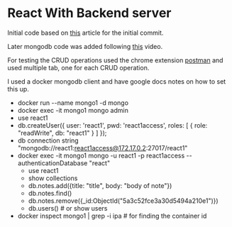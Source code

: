 # React With Backend server

Initial code based on
[this](https://medium.freecodecamp.org/how-to-make-create-react-app-work-with-a-node-backend-api-7c5c48acb1b0)
article for the initial commit.

Later mongodb code was added following
[this](https://www.youtube.com/watch?v=fsCjFHuMXj0)
video.

For testing the CRUD operations used the chrome extension
[postman](https://chrome.google.com/webstore/detail/postman/fhbjgbiflinjbdggehcddcbncdddomop?hl=en)
and used multiple tab, one for each CRUD operation.

I used a docker mongodb client and have google docs notes on how to set this up.

* docker run --name mongo1 -d mongo
* docker exec -it mongo1 mongo admin
* use react1
* db.createUser({ user: 'react1', pwd: 'react1access', roles: [ { role: "readWrite", db: "react1" } ] });
* db connection string "mongodb://react1:react1access@172.17.0.2:27017/react1"
* docker exec -it mongo1 mongo -u react1 -p react1access --authenticationDatabase "react"
  * use react1
  * show collections
  * db.notes.add({title: "title", body: "body of note"})
  * db.notes.find()
  * db.notes.remove({\_id:ObjectId("5a3c52fce3a30d5494a210e1")})
  * db.users() # or show users
* docker inspect mongo1 | grep -i ipa # for finding the container id
